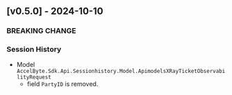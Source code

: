 <a name="v0.5.0"></a>
## [v0.5.0] - 2024-10-10

### BREAKING CHANGE

### Session History

- Model `AccelByte.Sdk.Api.Sessionhistory.Model.ApimodelsXRayTicketObservabilityRequest`
    - field `PartyID` is removed.